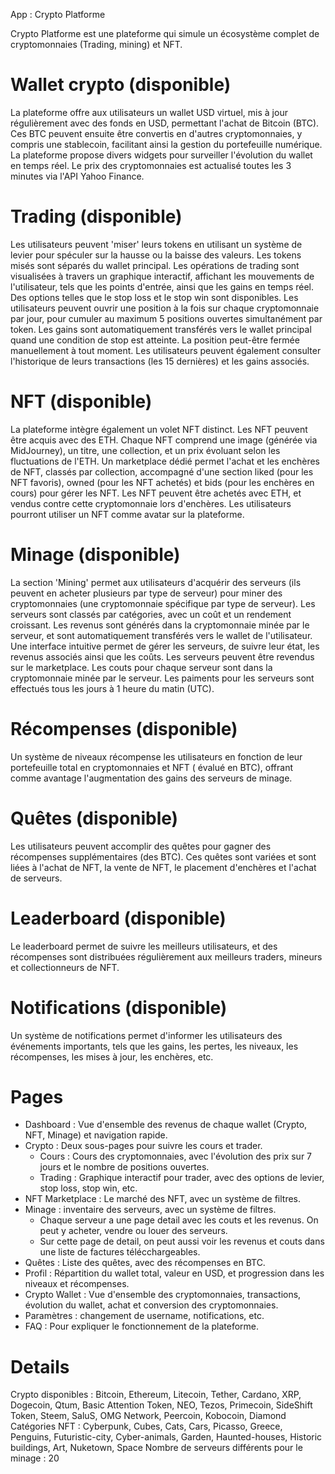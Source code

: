 App : Crypto Platforme

Crypto Platforme est une plateforme qui simule un écosystème complet de cryptomonnaies (Trading, mining) et NFT.

# Wallet crypto (disponible)

La plateforme offre aux utilisateurs un wallet USD virtuel, mis à jour régulièrement avec des fonds en USD, permettant
l'achat de Bitcoin (BTC). Ces BTC peuvent ensuite être convertis en d'autres cryptomonnaies, y compris une stablecoin,
facilitant ainsi la gestion du portefeuille numérique. La plateforme propose divers widgets pour surveiller
l'évolution du wallet en temps réel. Le prix des cryptomonnaies est actualisé toutes les 3 minutes via l'API 
Yahoo Finance.

# Trading (disponible)

Les utilisateurs peuvent 'miser' leurs tokens en utilisant un système de levier pour spéculer sur la hausse ou la baisse
des valeurs. Les tokens misés sont séparés du wallet principal. Les opérations de trading sont visualisées à travers un 
graphique interactif, affichant les mouvements de l'utilisateur, tels que les points d'entrée, ainsi que les gains en 
temps réel. Des options telles que le stop loss et le stop win sont disponibles. Les utilisateurs peuvent ouvrir une 
position à la fois sur chaque cryptomonnaie par jour, pour cumuler au maximum 5 positions ouvertes simultanément par
token. Les gains sont automatiquement transférés vers le wallet principal quand une condition de stop est atteinte.
La position peut-être fermée manuellement à tout moment. Les utilisateurs peuvent également consulter l'historique de
leurs transactions (les 15 dernières) et les gains associés.

# NFT (disponible)

La plateforme intègre également un volet NFT distinct. Les NFT peuvent être acquis avec des ETH. Chaque NFT comprend une 
image (générée via MidJourney), un titre, une collection, et un prix évoluant selon les fluctuations de l'ETH. 
Un marketplace dédié permet l'achat et les enchères de NFT, classés par collection, accompagné d'une section liked (pour
les NFT favoris), owned (pour les NFT achetés) et bids (pour les enchères en cours) pour gérer les NFT. Les NFT peuvent 
être achetés avec ETH, et vendus contre cette cryptomonnaie lors d'enchères. Les utilisateurs pourront utiliser un NFT 
comme avatar sur la plateforme.

# Minage (disponible)

La section 'Mining' permet aux utilisateurs d'acquérir des serveurs (ils peuvent en acheter plusieurs par type de 
serveur) pour miner des cryptomonnaies (une cryptomonnaie spécifique par type de serveur). 
Les serveurs sont classés par catégories, avec un coût et un rendement croissant. Les revenus sont générés dans la 
cryptomonnaie minée par le serveur, et sont automatiquement transférés vers le wallet de l'utilisateur. Une interface 
intuitive permet de gérer les serveurs, de suivre leur état, les revenus associés ainsi que les coûts. Les serveurs 
peuvent être revendus sur le marketplace. Les couts pour chaque serveur sont dans la cryptomonnaie minée par le serveur.
Les paiments pour les serveurs sont effectués tous les jours à 1 heure du matin (UTC).

# Récompenses (disponible)

Un système de niveaux récompense les utilisateurs en fonction de leur portefeuille total en cryptomonnaies et NFT (
évalué en BTC), offrant comme avantage l'augmentation des gains des serveurs de minage.

# Quêtes (disponible)

Les utilisateurs peuvent accomplir des quêtes pour gagner des récompenses supplémentaires (des BTC). Ces quêtes sont
variées et sont liées à l'achat de NFT, la vente de NFT, le placement d'enchères et l'achat de serveurs.

# Leaderboard (disponible)

Le leaderboard permet de suivre les meilleurs utilisateurs, et des récompenses sont distribuées
régulièrement aux meilleurs traders, mineurs et collectionneurs de NFT.

# Notifications (disponible)

Un système de notifications permet d'informer les utilisateurs des événements importants, tels que les gains, les
pertes, les niveaux, les récompenses, les mises à jour, les enchères, etc.

# Pages

- Dashboard : Vue d'ensemble des revenus de chaque wallet (Crypto, NFT, Minage) et navigation rapide.
- Crypto : Deux sous-pages pour suivre les cours et trader.
    - Cours : Cours des cryptomonnaies, avec l'évolution des prix sur 7 jours et le nombre de positions ouvertes.
    - Trading : Graphique interactif pour trader, avec des options de levier, stop loss, stop win, etc.
- NFT Marketplace : Le marché des NFT, avec un système de filtres.
- Minage : inventaire des serveurs, avec un système de filtres.
    - Chaque serveur a une page detail avec les couts et les revenus. On peut y acheter, vendre ou louer des serveurs.
    - Sur cette page de detail, on peut aussi voir les revenus et couts dans une liste de factures télécchargeables.
- Quêtes : Liste des quêtes, avec des récompenses en BTC.
- Profil : Répartition du wallet total, valeur en USD, et progression dans les niveaux et récompenses.
- Crypto Wallet : Vue d'ensemble des cryptomonnaies, transactions, évolution du wallet, achat et conversion des
  cryptomonnaies.
- Paramètres : changement de username, notifications, etc.
- FAQ : Pour expliquer le fonctionnement de la plateforme.

# Details

Crypto disponibles : Bitcoin, Ethereum, Litecoin, Tether, Cardano, XRP, Dogecoin, Qtum, Basic Attention Token, NEO,
Tezos, Primecoin, SideShift Token, Steem, SaluS, OMG Network, Peercoin, Kobocoin, Diamond
Catégories NFT : Cyberpunk, Cubes, Cats, Cars, Picasso, Greece, Penguins, Futuristic-city, Cyber-animals, Garden, 
Haunted-houses, Historic buildings, Art, Nuketown, Space
Nombre de serveurs différents pour le minage : 20
